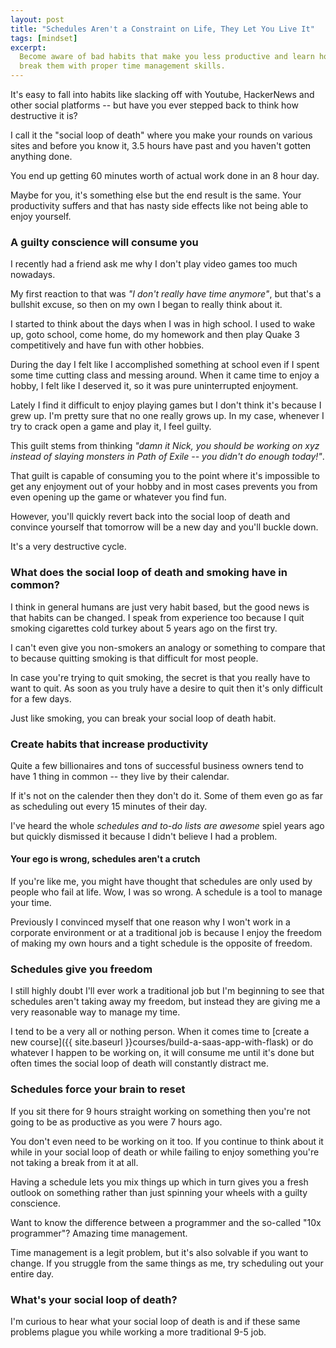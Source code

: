```yaml
---
layout: post
title: "Schedules Aren't a Constraint on Life, They Let You Live It"
tags: [mindset]
excerpt:
  Become aware of bad habits that make you less productive and learn how to
  break them with proper time management skills.
---
```


It's easy to fall into habits like slacking off with Youtube, HackerNews and
other social platforms -- but have you ever stepped back to think how destructive
it is?

I call it the "social loop of death" where you make your rounds on various sites
and before you know it, 3.5 hours have past and you haven't gotten anything done.

You end up getting 60 minutes worth of actual work done in an 8 hour day.

Maybe for you, it's something else but the end result is the same. Your productivity
suffers and that has nasty side effects like not being able to enjoy yourself.

### A guilty conscience will consume you

I recently had a friend ask me why I don't play video games too much nowadays.

My first reaction to that was *"I don't really have time anymore"*, but that's
a bullshit excuse, so then on my own I began to really think about it.

I started to think about the days when I was in high school. I used to wake
up, goto school, come home, do my homework and then play Quake 3 competitively
and have fun with other hobbies.

During the day I felt like I accomplished something at school even if I spent
some time cutting class and messing around. When it came time to enjoy a hobby,
I felt like I deserved it, so it was pure uninterrupted enjoyment.

Lately I find it difficult to enjoy playing games but I don't think it's because
I grew up. I'm pretty sure that no one really grows up. In my case, whenever
I try to crack open a game and play it, I feel guilty.

This guilt stems from thinking *"damn it Nick, you should be working on xyz
instead of slaying monsters in Path of Exile -- you didn't do enough today!"*.

That guilt is capable of consuming you to the point where it's impossible to
get any enjoyment out of your hobby and in most cases prevents you from even
opening up the game or whatever you find fun.

However, you'll quickly revert back into the social loop of death and convince
yourself that tomorrow will be a new day and you'll buckle down.

It's a very destructive cycle.

### What does the social loop of death and smoking have in common?

I think in general humans are just very habit based, but the good news is that
habits can be changed. I speak from experience too because I quit smoking
cigarettes cold turkey about 5 years ago on the first try.

I can't even give you non-smokers an analogy or something to compare that to
because quitting smoking is that difficult for most people.

In case you're trying to quit smoking, the secret is that you really have to want
to quit. As soon as you truly have a desire to quit then it's only difficult for
a few days.

Just like smoking, you can break your social loop of death habit.

### Create habits that increase productivity

Quite a few billionaires and tons of successful business owners tend to have 1
thing in common -- they live by their calendar.

If it's not on the calender then they don't do it. Some of them even go as far
as scheduling out every 15 minutes of their day.

I've heard the whole *schedules and to-do lists are awesome* spiel years ago
but quickly dismissed it because I didn't believe I had a problem.

#### Your ego is wrong, schedules aren't a crutch

If you're like me, you might have thought that schedules are only used by
people who fail at life. Wow, I was so wrong. A schedule is a tool to manage your time.

Previously I convinced myself that one reason why I won't work in a corporate
environment or at a traditional job is because I enjoy the freedom of making
my own hours and a tight schedule is the opposite of freedom.

### Schedules give you freedom

I still highly doubt I'll ever work a traditional job but I'm beginning to see
that schedules aren't taking away my freedom, but instead they are giving me a
very reasonable way to manage my time.

I tend to be a very all or nothing person. When it comes time to 
[create a new course]({{ site.baseurl }}courses/build-a-saas-app-with-flask)
or do whatever I happen to be working on, it will consume me until it's
done but often times the social loop of death will constantly distract me.

### Schedules force your brain to reset

If you sit there for 9 hours straight working on something then you're not going
to be as productive as you were 7 hours ago.

You don't even need to be working on it too. If you continue to think about it
while in your social loop of death or while failing to enjoy something you're
not taking a break from it at all.

Having a schedule lets you mix things up which in turn gives you a fresh outlook
on something rather than just spinning your wheels with a guilty conscience.

Want to know the difference between a programmer and the so-called "10x
programmer"? Amazing time management.

Time management is a legit problem, but it's also solvable if you want to change.
If you struggle from the same things as me, try scheduling out your entire day.

### What's your social loop of death?

I'm curious to hear what your social loop of death is and if these same problems
plague you while working a more traditional 9-5 job.

